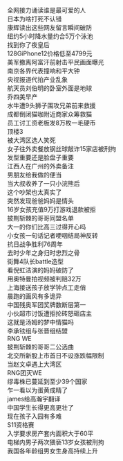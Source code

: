 全网接力诵读谁是最可爱的人  
日本为啥打死不认错  
康辉读出这些网友留言瞬间破防  
纽约5小时降水量约合5万个泳池  
找到你了夜皇后  
128GiPhone12价格低至4799元  
美军撤离阿富汗前射击平民画面曝光  
南京各界代表撞响和平大钟  
央视报道代拍产业乱象  
航天员刘伯明的卧室外面是地球  
乔四美早产  
水牛遭9头狮子围攻兄弟前来救援  
成都倒闭猫咖附近商家众筹救猫  
员工讨工资老板发8万枚一毛硬币  
顶楼3  
被大湾区选人笑死  
女子往外卖餐放钢丝球敲诈15家店被刑拘  
发型重要还是脸盘子重要  
江西人在广州的外卖备注  
男朋友给我做的便当  
当大叔收养了一只小浣熊后  
这个吵架也太真实了  
突然发现爸爸妈妈是情头  
16岁女孩充值9万打游戏退款被拒  
披荆斩棘的哥哥同盟名单  
大一的你们比高三过得开心吗  
小女孩一句话记者哽咽结局神反转  
抗日战争胜利76周年  
去时少年之身归时忠烈之骨  
街舞4队长battle造型  
看倪虹洁演的妈妈破防了  
用奥特曼拍视频被判赔32万  
上海接送孩子放学钟点工走俏  
晨跑的画风有多诡异  
中国残奥军团奖牌数断层第一  
小伙超市讨饭遭拒抡砖怒砸店主  
这就是汤姆的梦中情猫吗  
李承铉组与张晋组结盟  
RNG WE  
披荆斩棘的哥哥二公选曲  
北交所新股上市首日不设涨跌幅限制  
当赵文卓遇上大湾区  
RNG团灭WE  
缪毒株已蔓延到至少39个国家  
乍一看以为蛋黄成精了  
james给高瀚宇翻译  
中国学生长得更高更壮了  
现在孩子入园有多难  
S11资格赛  
入学要求房产套内面积大于60平  
电梯内男子两次猥亵13岁女孩被刑拘  
我国各年龄组男女生身高持续上升  
